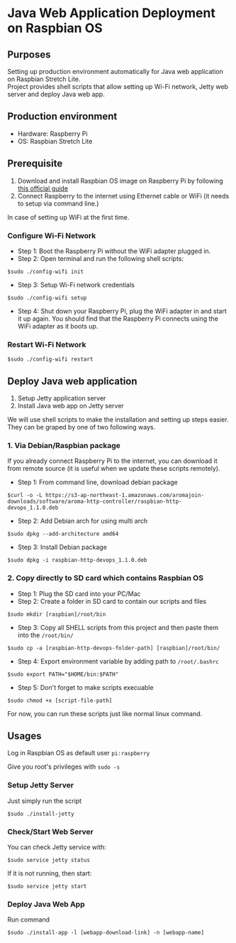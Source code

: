 # Java Web Application Deployment on Raspbian OS

## Purposes

Setting up production environment automatically for Java web application on Raspbian Stretch Lite.  
Project provides shell scripts that allow setting up Wi-Fi network, Jetty web server and deploy Java web app.

## Production environment

- Hardware: Raspberry Pi
- OS: Raspbian Stretch Lite

## Prerequisite

1. Download and install Raspbian OS image on Raspberry Pi by following [this official guide](https://www.raspberrypi.org/documentation/installation/installing-images/README.md)  
2. Connect Raspberry to the internet using Ethernet cable or WiFi (it needs to setup via command line.)

In case of setting up WiFi at the first time.

### Configure Wi-Fi Network

- Step 1: Boot the Raspberry Pi without the WiFi adapter plugged in.
- Step 2: Open terminal and run the following shell scripts:
```Shell
$sudo ./config-wifi init
```
- Step 3: Setup Wi-Fi network credentials
```Shell
$sudo ./config-wifi setup
```
- Step 4: Shut down your Raspberry Pi, plug the WiFi adapter in and start it up again. You should find that the Raspberry Pi connects using the WiFi adapter as it boots up.

### Restart Wi-Fi Network

```Shell
$sudo ./config-wifi restart
```

## Deploy Java web application

1. Setup Jetty application server
2. Install Java web app on Jetty server

We will use shell scripts to make the installation and setting up steps easier. They can be graped by one of two following ways.

### 1. Via Debian/Raspbian package

If you already connect Raspberry Pi to the internet, you can download it from remote source (it is useful when we update these scripts remotely).

- Step 1: From command line, download debian package
```Shell
$curl -o -L https://s3-ap-northeast-1.amazonaws.com/aromajoin-downloads/software/aroma-http-controller/raspbian-http-devops_1.1.0.deb
```
- Step 2: Add Debian arch for using multi arch
```Shell
$sudo dpkg --add-architecture amd64
```
- Step 3: Install Debian package
```Shell
$sudo dpkg -i raspbian-http-devops_1.1.0.deb
```

### 2. Copy directly to SD card which contains Raspbian OS

- Step 1: Plug the SD card into your PC/Mac
- Step 2: Create a folder in SD card to contain our scripts and files
```Shell
$sudo mkdir [raspbian]/root/bin
```
- Step 3: Copy all SHELL scripts from this project and then paste them into the `/root/bin/`
```Shell
$sudo cp -a [raspbian-http-devops-folder-path] [raspbian]/root/bin/
```
- Step 4: Export environment variable by adding path to `/root/.bashrc`
```Shell
$sudo export PATH="$HOME/bin:$PATH"
```
- Step 5: Don't forget to make scripts execuable
```Shell
$sudo chmod +x [script-file-path]
```

For now, you can run these scripts just like normal linux command.

## Usages

Log in Raspbian OS as default user `pi:raspberry`

Give you root's privileges with `sudo -s`

### Setup Jetty Server

Just simply run the script

```Shell
$sudo ./install-jetty
```

### Check/Start Web Server

You can check Jetty service with:

```Shell
$sudo service jetty status
```

If it is not running, then start:

```Shell
$sudo service jetty start
```

### Deploy Java Web App

Run command

```Shell
$sudo ./install-app -l [webapp-download-link] -n [webapp-name]
```
